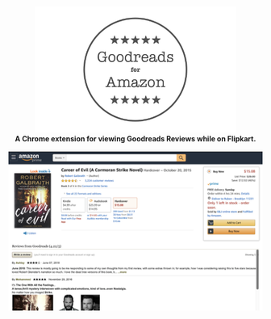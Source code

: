<div align="center">
    <img src="/media/640x400.png" width="400px"</img><br />
    <b>A Chrome extension for viewing Goodreads Reviews while on Flipkart.</b><br /><br />
    <img src="/media/1280x800 (1).png" width="1280px"</img><br />
</div>
